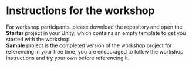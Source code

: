 # Instructions for the workshop

For workshop participants, please download the repository and open the <b>Starter</b> project in your Unity, which contains an empty template to get you started with the workshop.   
<b>Sample</b> project is the completed version of the workshop project for referencing in your free time, you are encouraged to follow the workshop instructions and try your own before referencing it.  
